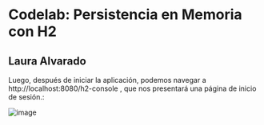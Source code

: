 # Codelab: Persistencia en Memoria con H2
## Laura Alvarado
Luego, después de iniciar la aplicación, podemos navegar a http://localhost:8080/h2-console , que nos presentará una página de inicio de sesión.:

![image](https://user-images.githubusercontent.com/98195579/222031813-b8c34d9f-cabd-47d9-9a97-d331b329c036.png)
